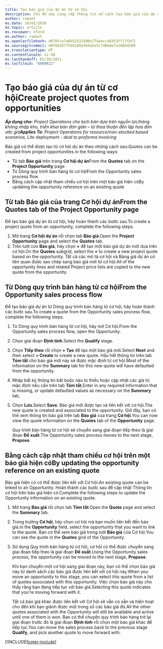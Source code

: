 ```yaml
---
title: Tạo báo giá của dự án từ cơ hội
description: Chủ đề này cung cấp thông tin về cách tạo báo giá của dự án từ cơ hội.
author: rumant
ms.date: 10/01/2020
ms.topic: article
ms.reviewer: kfend
ms.author: rumant
ms.openlocfilehash: d678fce7a6b52522500a77daecc46353ff17fbf2
ms.sourcegitcommit: 40f68387f594180af64a5e5c748b6efa188bd300
ms.translationtype: HT
ms.contentlocale: vi-VN
ms.lasthandoff: 05/10/2021
ms.locfileid: "6009822"
---
```

# <a name="create-project-quotes-from-opportunities"></a><span data-ttu-id="cdcf6-103">Tạo báo giá của dự án từ cơ hội</span><span class="sxs-lookup"><span data-stu-id="cdcf6-103">Create project quotes from opportunities</span></span>

<span data-ttu-id="cdcf6-104">_**Áp dụng cho:** Project Operations cho kịch bản dựa trên nguồn lực/hàng không nhập kho, triển khai bản đơn giản – từ thỏa thuận đến lập hóa đơn ước giá_</span><span class="sxs-lookup"><span data-stu-id="cdcf6-104">_**Applies To:** Project Operations for resource/non-stocked based scenarios, Lite deployment - deal to proforma invoicing_</span></span>

<span data-ttu-id="cdcf6-105">Báo giá có thể được tạo từ cơ hội dự án theo những cách sau:</span><span class="sxs-lookup"><span data-stu-id="cdcf6-105">Quotes can be created from project opportunities in the following ways:</span></span>

- <span data-ttu-id="cdcf6-106">Từ tab **Báo giá** trên trang **Cơ hội dự án**</span><span class="sxs-lookup"><span data-stu-id="cdcf6-106">From the **Quotes** tab on the **Project Opportunity** page</span></span>
- <span data-ttu-id="cdcf6-107">Từ Dòng quy trình bán hàng từ cơ hội</span><span class="sxs-lookup"><span data-stu-id="cdcf6-107">From the Opportunity sales process flow</span></span>
- <span data-ttu-id="cdcf6-108">Bằng cách cập nhật tham chiếu cơ hội trên một báo giá hiện có</span><span class="sxs-lookup"><span data-stu-id="cdcf6-108">By updating the opportunity reference on an existing quote</span></span>

## <a name="from-the-quotes-tab-of-the-project-opportunity-page"></a><span data-ttu-id="cdcf6-109">Từ tab Báo giá của trang Cơ hội dự án</span><span class="sxs-lookup"><span data-stu-id="cdcf6-109">From the Quotes tab of the Project Opportunity page</span></span>

<span data-ttu-id="cdcf6-110">Để tạo báo giá dự án từ cơ hội, hãy hoàn thành các bước sau.</span><span class="sxs-lookup"><span data-stu-id="cdcf6-110">To create a project quote from an opportunity, complete the following steps.</span></span>

1. <span data-ttu-id="cdcf6-111">Mở trang **Cơ hội dự án** rồi chọn tab **Báo giá**.</span><span class="sxs-lookup"><span data-stu-id="cdcf6-111">Open the **Project Opportunity** page and select the **Quotes** tab.</span></span> 
2. <span data-ttu-id="cdcf6-112">Trên lưới con **Báo giá**, hãy chọn **+** để tạo một báo giá dự án mới dựa trên cơ hội.</span><span class="sxs-lookup"><span data-stu-id="cdcf6-112">On the **Quotes** subgrid, select the **+** to create a new project quote based on the opportunity.</span></span> <span data-ttu-id="cdcf6-113">Tất cả các mô tả cơ hội và Bảng giá dự án có liên quan được sao chép sang báo giá mới từ cơ hội.</span><span class="sxs-lookup"><span data-stu-id="cdcf6-113">All of the opportunity lines and related Project price lists are copied to the new quote from the opportunity.</span></span>

## <a name="from-the-opportunity-sales-process-flow"></a><span data-ttu-id="cdcf6-114">Từ Dòng quy trình bán hàng từ cơ hội</span><span class="sxs-lookup"><span data-stu-id="cdcf6-114">From the Opportunity sales process flow</span></span>

<span data-ttu-id="cdcf6-115">Để tạo báo giá dự án từ Dòng quy trình bán hàng từ cơ hội, hãy hoàn thành các bước sau.</span><span class="sxs-lookup"><span data-stu-id="cdcf6-115">To create a quote from the Opportunity sales process flow, complete the following steps.</span></span>

1. <span data-ttu-id="cdcf6-116">Từ Dòng quy trình bán hàng từ cơ hội, hãy mở Cơ hội.</span><span class="sxs-lookup"><span data-stu-id="cdcf6-116">From the Opportunity sales process flow, open the Opportunity.</span></span>
2. <span data-ttu-id="cdcf6-117">Chọn giai đoạn **Định tính**.</span><span class="sxs-lookup"><span data-stu-id="cdcf6-117">Select the **Qualify** stage.</span></span> 
3. <span data-ttu-id="cdcf6-118">Chọn **Tiếp theo** rồi chọn **+ Tạo** để tạo một báo giá mới.</span><span class="sxs-lookup"><span data-stu-id="cdcf6-118">Select **Next** and then select **+ Create** to create a new quote.</span></span> <span data-ttu-id="cdcf6-119">Hầu hết thông tin trên tab **Tóm tắt** cho báo giá mới này sẽ được mặc định từ cơ hội.</span><span class="sxs-lookup"><span data-stu-id="cdcf6-119">Most of the information on the **Summary** tab for this new quote will have defaulted from the opportunity.</span></span> 
4. <span data-ttu-id="cdcf6-120">Nhập bất kỳ thông tin bắt buộc nào bị thiếu hoặc cập nhật các giá trị mặc định nếu cần trên tab **Tóm tắt**,</span><span class="sxs-lookup"><span data-stu-id="cdcf6-120">Enter in any required information that is missing, or update defaulted values as necessary on the **Summary** tab,</span></span>
5. <span data-ttu-id="cdcf6-121">Chọn **Lưu**.</span><span class="sxs-lookup"><span data-stu-id="cdcf6-121">Select **Save**.</span></span> <span data-ttu-id="cdcf6-122">Báo giá mới được tạo và liên kết với cơ hội.</span><span class="sxs-lookup"><span data-stu-id="cdcf6-122">The new quote is created and associated to the opportunity.</span></span> <span data-ttu-id="cdcf6-123">Giờ đây, bạn có thể xem thông tin báo giá trên tab **Báo giá** của trang **Cơ hội**.</span><span class="sxs-lookup"><span data-stu-id="cdcf6-123">You can now view the quote information on the **Quotes** tab of the **Opportunity** page.</span></span> 

   <span data-ttu-id="cdcf6-124">Quy trình bán hàng từ cơ hội sẽ chuyển sang giai đoạn tiếp theo là giai đoạn **Đề xuất**.</span><span class="sxs-lookup"><span data-stu-id="cdcf6-124">The Opportunity sales process moves to the next stage, **Propose**.</span></span>


## <a name="by-updating-the-opportunity-reference-on-an-existing-quote"></a><span data-ttu-id="cdcf6-125">Bằng cách cập nhật tham chiếu cơ hội trên một báo giá hiện có</span><span class="sxs-lookup"><span data-stu-id="cdcf6-125">By updating the opportunity reference on an existing quote</span></span>

<span data-ttu-id="cdcf6-126">Báo giá hiện có có thể được liên kết với Cơ hội.</span><span class="sxs-lookup"><span data-stu-id="cdcf6-126">An existing quote can be linked to an Opportunity.</span></span> <span data-ttu-id="cdcf6-127">Hoàn thành các bước sau để cập nhật Thông tin cơ hội trên báo giá hiện có.</span><span class="sxs-lookup"><span data-stu-id="cdcf6-127">Complete the following steps to update the Opportunity information on an existing quote.</span></span>

1. <span data-ttu-id="cdcf6-128">Mở trang **Báo giá** rồi chọn tab **Tóm tắt**.</span><span class="sxs-lookup"><span data-stu-id="cdcf6-128">Open the **Quote** page and select the **Summary** tab.</span></span>
2. <span data-ttu-id="cdcf6-129">Trong trường **Cơ hội**, hãy chọn cơ hội mà bạn muốn liên kết đến báo giá.</span><span class="sxs-lookup"><span data-stu-id="cdcf6-129">In the **Opportunity** field, select the opportunity that you want to link to the quote.</span></span> <span data-ttu-id="cdcf6-130">Bạn có thể xem báo giá trong lưới **Báo giá** của Cơ hội.</span><span class="sxs-lookup"><span data-stu-id="cdcf6-130">You can see the quote in the **Quotes** grid of the Opportunity.</span></span> 
3. <span data-ttu-id="cdcf6-131">Sử dụng Quy trình bán hàng từ cơ hội, cơ hội có thể được chuyển sang giai đoạn tiếp theo là giai đoạn **Đề xuất**.</span><span class="sxs-lookup"><span data-stu-id="cdcf6-131">Using the Opportunity sales process, the opportunity can be moved to the next stage, **Propose**.</span></span> 

   <span data-ttu-id="cdcf6-132">Khi bạn chuyển một cơ hội sang giai đoạn này, bạn có thể chọn báo giá này từ danh sách các báo giá được liên kết với cơ hội này.</span><span class="sxs-lookup"><span data-stu-id="cdcf6-132">When you move an opportunity to this stage, you can select this quote from a list of quotes associated with this opportunity.</span></span> <span data-ttu-id="cdcf6-133">Việc chọn báo giá này cho thấy rằng bạn đang tiếp tục với báo giá.</span><span class="sxs-lookup"><span data-stu-id="cdcf6-133">Selecting this quote indicates that you're moving forward with it.</span></span>

   <span data-ttu-id="cdcf6-134">Tất cả báo giá khác được liên kết với Cơ hội sẽ vẫn có sẵn và hiện hoạt cho đến khi bạn giành được một trong số các báo giá đó.</span><span class="sxs-lookup"><span data-stu-id="cdcf6-134">All the other quotes associated with the Opportunity will still be available and active until one of them is won.</span></span> <span data-ttu-id="cdcf6-135">Bạn có thể chuyển quy trình bán hàng trở lại giai đoạn trước đó là giai đoạn **Định tính** rồi chọn một báo giá khác để tiếp tục.</span><span class="sxs-lookup"><span data-stu-id="cdcf6-135">You can move the sales process back to the previous stage **Qualify**, and pick another quote to move forward with.</span></span>


[!INCLUDE[footer-include](../includes/footer-banner.md)]